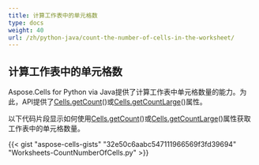 ```yaml
---
title: 计算工作表中的单元格数
type: docs
weight: 40
url: /zh/python-java/count-the-number-of-cells-in-the-worksheet/
---
```


## **计算工作表中的单元格数**
Aspose.Cells for Python via Java提供了计算工作表中单元格数量的能力。为此，API提供了[Cells.getCount](https://reference.aspose.com/cells/python/asposecells.api/cells#Count)()或[Cells.getCountLarge](https://reference.aspose.com/cells/python/asposecells.api/cells#CountLarge)()属性。

以下代码片段显示如何使用[Cells.getCount](https://reference.aspose.com/cells/python/asposecells.api/cells#Count)()或[Cells.getCountLarge](https://reference.aspose.com/cells/python/asposecells.api/cells#CountLarge)()属性获取工作表中的单元格数量。

{{< gist "aspose-cells-gists" "32e50c6aabc547111966569f3fd39694" "Worksheets-CountNumberOfCells.py" >}}

